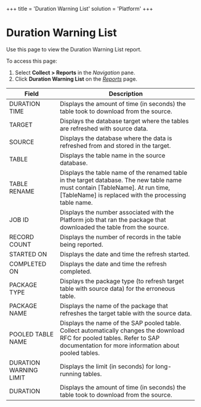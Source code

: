 +++
title = 'Duration Warning List'
solution = 'Platform'
+++

# Duration Warning List

<div class="use">

Use this page to view the Duration Warning List report.

</div>

To access this page:

1.  Select <span style="font-weight: bold;">Collect \> Reports</span> in
    the <span style="font-style: italic;">Navigation</span> pane.
2.  Click <span style="font-weight: bold;">Duration Warning List</span>
    on the *[Reports](Reports.htm)*
page.

| Field                  | Description                                                                                                                                                                                |
| ---------------------- | ------------------------------------------------------------------------------------------------------------------------------------------------------------------------------------------ |
| DURATION TIME          | Displays the amount of time (in seconds) the table took to download from the source.                                                                                                       |
| TARGET                 | Displays the database target where the tables are refreshed with source data.                                                                                                              |
| SOURCE                 | Displays the database where the data is refreshed from and stored in the target.                                                                                                           |
| TABLE                  | Displays the table name in the source database.                                                                                                                                            |
| TABLE RENAME           | Displays the table name of the renamed table in the target database. The new table name must contain \[TableName\]. At run time, \[TableName\] is replaced with the processing table name. |
| JOB ID                 | Displays the number associated with the Platform job that ran the package that downloaded the table from the source.                                                                       |
| RECORD COUNT           | Displays the number of records in the table being reported.                                                                                                                                |
| STARTED ON             | Displays the date and time the refresh started.                                                                                                                                            |
| COMPLETED ON           | Displays the date and time the refresh completed.                                                                                                                                          |
| PACKAGE TYPE           | Displays the package type (to refresh target table with source data) for the erroneous table.                                                                                              |
| PACKAGE NAME           | Displays the name of the package that refreshes the target table with the source data.                                                                                                     |
| POOLED TABLE NAME      | Displays the name of the SAP pooled table. Collect automatically changes the download RFC for pooled tables. Refer to SAP documentation for more information about pooled tables.          |
| DURATION WARNING LIMIT | Displays the limit (in seconds) for long-running tables.                                                                                                                                   |
| DURATION               | Displays the amount of time (in seconds) the table took to download from the source.                                                                                                       |
